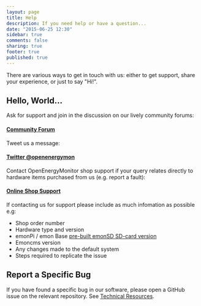 ```yaml
---
layout: page
title: Help
description: If you need help or have a question...
date: "2015-06-25 12:30"
sidebar: true
comments: false
sharing: true
footer: true
published: true
---
```


There are various ways to get in touch with us: either to get support, share your experience, or just to say "Hi!".


## Hello, World...

Ask for support and join in the discussion on our lively community forums:

#### [<i class="icon-comments"></i> Community Forum](https://community.openenergymonitor.org)


Tweet us a message:


#### [<i class="icon-twitter"></i> Twitter @openenergymon](https://twitter.com/openenergymon)


Contact OpenEnergyMonitor shop support if your query relates directly to hardware items purchased from us (e.g. report a fault):

#### [<i class="icon-shopping-cart"></i> Online Shop Support](https://shop.openenergymonitor.com/support/)

If contacting us for support please include as much infomation as possible e.g:

- Shop order number
- Hardware type and version
- emonPi / emon Base [pre-built emonSD SD-card version](https://github.com/openenergymonitor/emonpi/Docs/emonSD-pre-built-SD-card-Download-&-Change-Log)
- Emoncms version
- Any changes made to the default system
- Steps required to replicate the issue

## Report a Specific Bug

If you have found a specific bug in our software, please open a GitHub issue on the relevant repository. See [Technical Resources](/technical/resources/).
